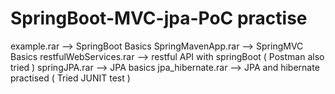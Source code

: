 # SpringBoot-MVC-jpa-PoC practise

example.rar --> SpringBoot Basics
SpringMavenApp.rar --> SpringMVC Basics
restfulWebServices.rar --> restful API with springBoot ( Postman also tried )
springJPA.rar --> JPA basics
jpa_hibernate.rar --> JPA and hibernate practised ( Tried JUNIT test )
